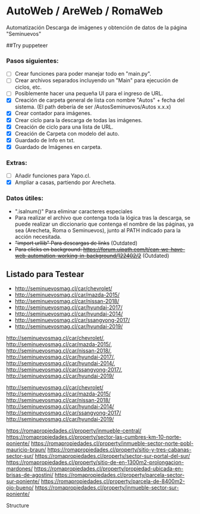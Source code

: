 # AutoWeb / AreWeb / RomaWeb
Automatización Descarga de imágenes y obtención de datos de la página "Seminuevos"

##Try puppeteer

### Pasos siguientes:
* [ ] Crear funciones para poder manejar todo en "main.py".
* [ ] Crear archivos separados incluyendo un "Main" para ejecución de ciclos, etc.
* [ ] Posiblemente hacer una pequeña UI para el ingreso de URL.
* [x] Creación de carpeta general de lista con nombre "Autos" + fecha del sistema. (El path debería de ser /AutosSeminuevos/Autos x.x.x)
* [x] Crear contador para imágenes.
* [x] Crear ciclo para la descarga de todas las imágenes.
* [x] Creación de ciclo para una lista de URL.
* [x] Creación de Carpeta con modelo del auto.
* [x] Guardado de Info en txt.
* [x] Guardado de Imágenes en carpeta.

### Extras:
* [ ] Añadir funciones para Yapo.cl.
* [x] Ampliar a casas, partiendo por Arecheta.

### Datos útiles:
- ".isalnum()" Para eliminar caracteres especiales
- Para realizar el archivo que contenga toda la lógica tras la descarga, se puede realizar un diccionario que contenga el nombre de las páginas, ya sea (Arecheta, Roma o Seminuevos), junto al PATH indicado para la acción necesitada.
- ~~"import urllib" Para descargas de links~~ (Outdated)
- ~~Para clicks en background: https://forum.uipath.com/t/can-we-have-web-automation-working-in-background/122402/2~~ (Outdated)

## Listado para Testear

* http://seminuevosmag.cl/car/chevrolet/
* http://seminuevosmag.cl/car/mazda-2015/
* http://seminuevosmag.cl/car/nissan-2018/
* http://seminuevosmag.cl/car/hyundai-2017/
* http://seminuevosmag.cl/car/hyundai-2014/
* http://seminuevosmag.cl/car/ssangyong-2017/
* http://seminuevosmag.cl/car/hyundai-2019/

http://seminuevosmag.cl/car/chevrolet/,
http://seminuevosmag.cl/car/mazda-2015/,
http://seminuevosmag.cl/car/nissan-2018/,
http://seminuevosmag.cl/car/hyundai-2017/,
http://seminuevosmag.cl/car/hyundai-2014/,
http://seminuevosmag.cl/car/ssangyong-2017/,
http://seminuevosmag.cl/car/hyundai-2019/

http://seminuevosmag.cl/car/chevrolet/ http://seminuevosmag.cl/car/mazda-2015/ http://seminuevosmag.cl/car/nissan-2018/ http://seminuevosmag.cl/car/hyundai-2014/ http://seminuevosmag.cl/car/ssangyong-2017/ http://seminuevosmag.cl/car/hyundai-2019/

https://romapropiedades.cl/property/inmueble-central/ https://romapropiedades.cl/property/sector-las-cumbres-km-10-norte-poniente/ https://romapropiedades.cl/property/inmueble-sector-norte-pobl-mauricio-braun/ https://romapropiedades.cl/property/sitio-y-tres-cabanas-sector-sur/ https://romapropiedades.cl/property/sector-sur-portal-del-sur/ https://romapropiedades.cl/property/sitio-de-en-1300m2-prolongacion-mardones/ https://romapropiedades.cl/property/propiedad-ubicada-en-brisas-de-agostini/ https://romapropiedades.cl/property/parcela-sector-sur-poniente/ https://romapropiedades.cl/property/parcela-de-8400m2-ojo-bueno/ https://romapropiedades.cl/property/inmueble-sector-sur-poniente/

Structure
<!-- import os
import io
import time
import datetime
import requests
from PIL import Image
from selenium import webdriver
from selenium.webdriver.common.by import By
from selenium.webdriver.support.ui import WebDriverWait
from selenium.webdriver.common.action_chains import ActionChains
from selenium.webdriver.support import expected_conditions as EC

driver = webdriver.Safari()

def Image_counter():
    img = driver.find_elements(By.XPATH, "")
    Img_count = len(img)
    return Img_count + 1

date = datetime.datetime.now().strftime("%d.%m.%y")
try:
    os.mkdir(f"{date}")
    open(f"{date}/Texto Autos {date}.txt", "x")
except FileExistsError:
    print("Directory already exist.")
except OSError as e:
    print(f"Error trying to opne file. {e}")
    driver.close()

input_links = list(map(str, input("ingrese las url: ").split()))
links = len(input_links)

for x in range(links):
    print(f"URL: {input_links[x]}")
    driver.get(input_links[x])

    name = driver.find_element(By.XPATH, "")
    price = driver.find_element(By.XPATH, "")
    descripcion = driver.find_element(By.XPATH, "")

    with open(f"{date}/Texto Autos {date}.txt", "a") as txt:
        txt.write(f"Modelo: {name} \n Precio: {price.text} \n Descripción: {descripcion.text} \n\n")

    os.mkdir(f"{date}/Auto {str(x+1)}")

    try:
        for y in range(Image_counter()):
            try:
                url = driver.find_element(By.XPATH, "").get_attribute("")

                response = requests.get(url).content
                file = open(f"{date}/Auto {str(x+1)}/{name.text} {str(y+1)}.jpg", "wb")
                file.write(response)
                file.close
                print(f"Imágen {y+1} guardada con éxito")
            except Exception as e:
                print(f"Element not found, {e}")
                driver.close()
    except Exception as e:
        print(f"Error trying to get Images, {e}")
        driver.close()

print("Finalizado con éxito!")
driver.quit() -->
